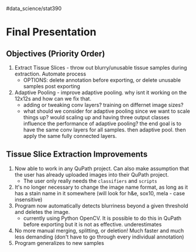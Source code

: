 #data_science/stat390 
# Final Presentation
## Objectives (Priority Order)
1. Extract Tissue Slices - throw out blurry/unusable tissue samples during extraction. Automate process
	- OPTIONS: delete annotation before exporting, or delete unusable samples post exporting
2. Adaptive Pooling - improve adaptive pooling. why isnt it working on the 12x12s and how can we fix that. 
	- adding or tweaking conv layers? training on differnet image sizes? 
	- what should we consider for adaptive pooling since we want to scale things up? would scaling up and having three output classes influence the performance of adaptive pooling? the end goal is to have the same conv layers for all samples. then adaptive pool. then apply the same fully connected layers.

## Tissue Slice Extraction Improvements
1. Now able to work in any QuPath project. Can also make assumption that the user has already uploaded images into their QuPath project. 
	- The user only really needs the ``classifiers`` and ``scripts``
2. It's no longer necessary to change the image name format, as long as it has a stain name in it somewhere (will look for h&e, sox10, mela - case insensitive)
3. Program now automatically detects blurriness beyond a given threshold and deletes the image. 
	- currently using Python OpenCV. It is possible to do this in QuPath before exporting but it is not as effective. underestimates
4. No more manual merging, splitting, or deletion! Much faster and much less demanding (don't have to go through every individual annotation)
5. Program generalizes to new samples


